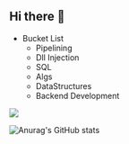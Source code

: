 ## Hi there 👋

* Bucket List
  * Pipelining
  * Dll Injection
  * SQL
  * Algs
  * DataStructures
  * Backend Development

![](https://komarev.com/ghpvc/?username=MrPrickle&color=red&style=plastic)

![Anurag's GitHub stats](https://github-readme-stats.vercel.app/api?username=MrPrickle&show_icons=true&theme=merko)

<!--
**MrPrickle/MrPrickle** is a ✨ _special_ ✨ repository because its `README.md` (this file) appears on your GitHub profile.

Here are some ideas to get you started:

- 🔭 I’m currently working on ...
- 🌱 I’m currently learning ...
- 👯 I’m looking to collaborate on ...
- 🤔 I’m looking for help with ...
- 💬 Ask me about ...
- 📫 How to reach me: ...
- 😄 Pronouns: ...
- ⚡ Fun fact: ...
-->
